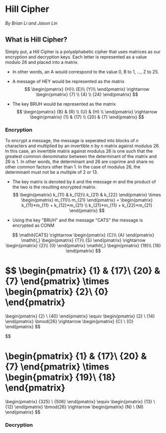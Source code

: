 # Hill Cipher
###### By Brian Li and Jason Lin

## What is Hill Cipher?
Simply put, a Hill Cipher is a polyalphabetic cipher that uses matrices as our encryption and decryption keys. 
Each letter is represented as a value modulo 26 and placed into a matrix.
- In other words, an A would correspond to the value 0, B to 1, ..., Z to 25.
- A message of HEY would be represented as the matrix 
$$
\begin{pmatrix}
    {H}\\
    {E}\\
    {Y}\\
\end{pmatrix}
\rightarrow
 \begin{pmatrix}
     {7} \\ 
     {4} \\
     {24}
 \end{pmatrix}
$$


 - The key BRUH would be represented as the matrix
$$
 \begin{pmatrix}
    {B} & {R} \\
    {U} & {H} \\
 \end{pmatrix}
 \rightarrow
 \begin{pmatrix}
     {1} & {17} \\ 
     {20} & {7}
 \end{pmatrix}
$$


### Encryption
To encrypt a message, the message is seperated into blocks of *n* characters and multiplied by an invertible *n* by *n* matrix against modulus 26. In this case, an invertible matrix against modulus 26 is one such that the greatest common denominator between the determinant of the matrix and 26 is 1. In other words, the determinant and 26 are coprime and share no other common factors other than 1. In the case of modulus 26, the determinant must not be a multiple of 2 or 13.

 - The key matrix is denoted by *k* and the message *m* and the product of the two is the resulting encrypted matrix.
$$
 \begin{pmatrix}
     k_{11} & k_{12}\\ 
     k_{21} & k_{22}
 \end{pmatrix}
 \times
 \begin{pmatrix}
    m_{11}\\
    m_{21}
\end{pmatrix}
=
\begin{pmatrix}
    k_{11}*m_{11} + k_{12}*m_{21} \\
    k_{21}*m_{11} + k_{22}*m_{21}
\end{pmatrix}
 $$

 - Using the key "BRUH" and the message "CATS" the message is encrypted as CONM

$$
 \mathit{CATS}
 \rightarrow
 \begin{pmatrix}
    {C}\\
    {A}
 \end{pmatrix}
 \mathit{,}
 \begin{pmatrix}
    {T}\\
    {S}
 \end{pmatrix}
 \rightarrow
 \begin{pmatrix}
    {2}\\
    {0}
 \end{pmatrix}
 \mathit{,}
 \begin{pmatrix}
    {19}\\
    {18}
 \end{pmatrix}
$$

$$
 \begin{pmatrix}
     {1} & {17}\\ 
     {20} & {7}
 \end{pmatrix}
\times
 \begin{pmatrix}
    {2}\\
    {0}
\end{pmatrix}
= 
\begin{pmatrix}
    {2} \\
    {40}
\end{pmatrix}
\equiv
\begin{pmatrix}
    {2} \\
    {14}
\end{pmatrix}
\bmod{26} \rightarrow
\begin{pmatrix}
    {C} \\
    {O}
\end{pmatrix}
$$


$$

 \begin{pmatrix}
     {1} & {17}\\ 
     {20} & {7}
 \end{pmatrix}
 \times
 \begin{pmatrix}
    {19}\\
    {18}
\end{pmatrix}
= 
\begin{pmatrix}
    {325} \\
    {506}
\end{pmatrix}
\equiv
\begin{pmatrix}
    {13} \\
    {12}
\end{pmatrix}
\bmod{26}
\rightarrow
\begin{pmatrix}
    {N} \\
    {M}
\end{pmatrix}
$$

 ### Decryption

